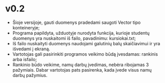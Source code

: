 # v0.2

* Šioje versijoje, gauti duomenys pradedami saugoti Vector tipo konteineryje;
* Programa papildyta, užduotyje nurodyta funkcija, kurioje studentų duomenys yra nuskaitomi iš failo, pavadinimu: kursiokai.txt;
* Iš failo nuskaityti duomenys naudojami galutinių balų skaičiavimui ir yra išvedami į ekraną.
* Vartotojas gali pasirinkiti programos veikimo būdą įvesdamas: rankinis arba isfailo;
* Rankinio būdo veikime, namų darbų įvedimas, nebėra ribojamas 3 pažymiais. Dabar vartotojas pats pasirenka, kada įvede visus namų darbų pažymius.
